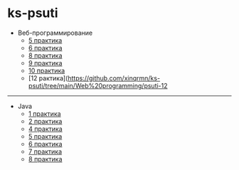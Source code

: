 # ks-psuti

* Веб-программирование
  + [5 практика](https://github.com/xinqrmn/ks-psuti/tree/main/Web%20programming/psuti-5)
  + [6 практика](https://github.com/xinqrmn/ks-psuti/tree/main/Web%20programming/psuti-6)
  + [8 практика](https://github.com/xinqrmn/ks-psuti/tree/main/Web%20programming/psuti-8)
  + [9 практика](https://github.com/xinqrmn/ks-psuti/tree/main/Web%20programming/psuti-9)
  + [10 практика](https://github.com/xinqrmn/ks-psuti/tree/main/Web%20programming/psuti-10)
  + [12 рактика](https://github.com/xinqrmn/ks-psuti/tree/main/Web%20programming/psuti-12
  
*********

* Java
  + [1 практика](https://github.com/xinqrmn/ks-psuti/tree/main/Java/1%20practis)
  + [2 практика](https://github.com/xinqrmn/ks-psuti/tree/main/Java/2%20practis)
  + [4 практика](https://github.com/xinqrmn/ks-psuti/tree/main/Java/4%20practice)
  + [5 практика](https://github.com/xinqrmn/ks-psuti/tree/main/Java/5%20practice)
  + [6 практика](https://github.com/xinqrmn/ks-psuti/tree/main/Java/6%20practice)
  + [7 практика](https://github.com/xinqrmn/ks-psuti/tree/main/Java/7%20practice)
  + [8 практика](https://github.com/xinqrmn/ks-psuti/tree/main/Java/8%20practice)
      
